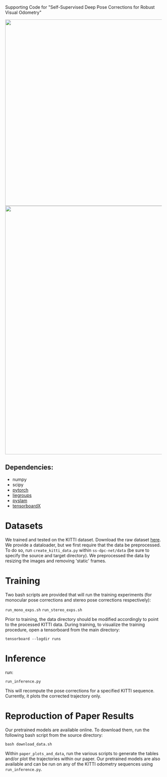 Supporting Code for "Self-Supervised Deep Pose Corrections for Robust Visual Odometry"

<img src="https://github.com/utiasSTARS/ss-dpc-net/blob/master/data/system.png" width="600px"/>

<img src="https://github.com/utiasSTARS/ss-dpc-net/blob/master/data/network.png" width="800px"/>

## Dependencies:
* numpy
* scipy
* [pytorch](https://pytorch.org/) 
* [liegroups](https://github.com/utiasSTARS/liegroups)
* [pyslam](https://github.com/utiasSTARS/pyslam)
* [tensorboardX](https://github.com/lanpa/tensorboardX)

# Datasets

We trained and tested on the KITTI dataset. Download the raw dataset [here](http://www.cvlibs.net/datasets/kitti/raw_data.php). We provide a dataloader, but we first require that the data be preprocessed. To do so, run `create_kitti_data.py` within `ss-dpc-net/data` (be sure to specify the source and target directory). We preprocessed the data by resizing the images and removing 'static' frames.

# Training

Two bash scripts are provided that will run the training experiments (for monocular pose corrections and stereo pose corrections respectively):

`run_mono_exps.sh`
`run_stereo_exps.sh`

Prior to training, the data directory should be modified accordingly to point to the processed KITTI data. During training, to visualize the training procedure, open a tensorboard from the main directory:

`tensorboard --logdir runs` 

# Inference

run:

`run_inference.py`

This will recompute the pose corrections for a specified KITTI sequence. Currently, it plots the corrected trajectory only.

# Reproduction of Paper Results

Our pretrained models are available online. To download them, run the following bash script from the source directory:

```
bash download_data.sh
```

Within `paper_plots_and_data`, run the various scripts to generate the tables and/or plot the trajectories within our paper. Our pretrained models are also available and can be run on any of the KITTI odometry sequences using `run_inference.py`.

